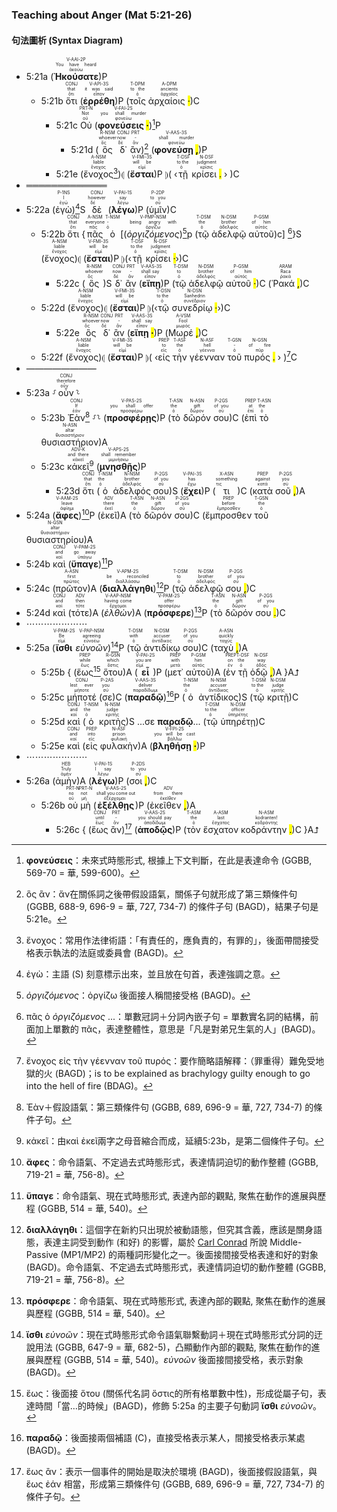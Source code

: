 ### Teaching about Anger (Mat 5:21-26)

#### 句法圖析 (Syntax Diagram)

- 5:21a (<RUBY><ruby><ruby><strong><strong>Ἠκούσατε</strong></strong><rt>ἀκούω</rt></ruby><rt>You have heard</rt></ruby><rt>V-AAI-2P</rt></RUBY>)P 
	- 5:21b <RUBY><ruby><ruby>ὅτι<rt>ὅτι</rt></ruby><rt>that</rt></ruby><rt>CONJ</rt></RUBY> (<RUBY><ruby><ruby><strong><strong>ἐρρέθη</strong></strong><rt>εἶπον</rt></ruby><rt>it was said</rt></ruby><rt>V-API-3S</rt></RUBY>)P (<RUBY><ruby><ruby>τοῖς<rt>ὁ</rt></ruby><rt>to the</rt></ruby><rt>T-DPM</rt></RUBY> <RUBY><ruby><ruby>ἀρχαίοις <mark class="pm">·</mark><rt>ἀρχαῖος</rt></ruby><rt>ancients</rt></ruby><rt>A-DPM</rt></RUBY>)C
		- 5:21c <RUBY><ruby><ruby>Οὐ<rt>οὐ</rt></ruby><rt>Not</rt></ruby><rt>PRT-N</rt></RUBY> (<RUBY><ruby><ruby><strong>φονεύσεις <mark class="pm">·</mark></strong><rt>φονεύω</rt></ruby><rt>you shall murder</rt></ruby><rt>V-FAI-2S</rt></RUBY>)[^1]P 
			- 5:21d (<RUBY><ruby><ruby>ὃς<rt>ὅς</rt></ruby><rt>whoever</rt></ruby><rt>R-NSM</rt></RUBY> <RUBY><ruby><ruby>δ᾽<rt>δέ</rt></ruby><rt>now</rt></ruby><rt>CONJ</rt></RUBY> <RUBY><ruby><ruby>ἂν<rt>ἄν</rt></ruby><rt>-</rt></ruby><rt>PRT</rt></RUBY>)[^2] (<RUBY><ruby><ruby><strong>φονεύσῃ <mark class="pm">,</mark></strong><rt>φονεύω</rt></ruby><rt>shall murder</rt></ruby><rt>V-AAS-3S</rt></RUBY>)P
		- 5:21e (<RUBY><ruby><ruby>ἔνοχος<rt>ἔνοχος</rt></ruby><rt>liable</rt></ruby><rt>A-NSM</rt></RUBY>[^3])⦇ (<RUBY><ruby><ruby><strong><strong>ἔσται</strong></strong><rt>εἰμί</rt></ruby><rt>will be</rt></ruby><rt>V-FMI-3S</rt></RUBY>)P ⦈( ‹<RUBY><ruby><ruby>τῇ<rt>ὁ</rt></ruby><rt>to the</rt></ruby><rt>T-DSF</rt></RUBY> <RUBY><ruby><ruby>κρίσει <mark class="pm">.</mark><rt>κρίσις</rt></ruby><rt>judgment</rt></ruby><rt>N-DSF</rt></RUBY> › )C
- ═════════════
- 5:22a (<RUBY><ruby><ruby>ἐγὼ<rt>ἐγώ</rt></ruby><rt>I</rt></ruby><rt>P-1NS</rt></RUBY>)[^4]S <RUBY><ruby><ruby>δὲ<rt>δέ</rt></ruby><rt>however</rt></ruby><rt>CONJ</rt></RUBY> (<RUBY><ruby><ruby><strong><strong>λέγω</strong></strong><rt>λέγω</rt></ruby><rt>say</rt></ruby><rt>V-PAI-1S</rt></RUBY>)P (<RUBY><ruby><ruby>ὑμῖν<rt>σύ</rt></ruby><rt>to you</rt></ruby><rt>P-2DP</rt></RUBY>)C
	- 5:22b <RUBY><ruby><ruby>ὅτι<rt>ὅτι</rt></ruby><rt>that</rt></ruby><rt>CONJ</rt></RUBY> {<RUBY><ruby><ruby>πᾶς<rt>πᾶς</rt></ruby><rt>everyone</rt></ruby><rt>A-NSM</rt></RUBY> <RUBY><ruby><ruby>ὁ<rt>ὁ</rt></ruby><rt>-</rt></ruby><rt>T-NSM</rt></RUBY> [(<RUBY><ruby><ruby><em><em>ὀργιζόμενος</em></em><rt>ὀργίζω</rt></ruby><rt>being angry with</rt></ruby><rt>V-PMP-NSM</rt></RUBY>)[^5]p (<RUBY><ruby><ruby>τῷ<rt>ὁ</rt></ruby><rt>the</rt></ruby><rt>T-DSM</rt></RUBY> <RUBY><ruby><ruby>ἀδελφῷ<rt>ἀδελφός</rt></ruby><rt>brother</rt></ruby><rt>N-DSM</rt></RUBY> <RUBY><ruby><ruby>αὐτοῦ<rt>αὐτός</rt></ruby><rt>of him</rt></ruby><rt>P-GSM</rt></RUBY>)c] [^6]}S (<RUBY><ruby><ruby>ἔνοχος<rt>ἔνοχος</rt></ruby><rt>liable</rt></ruby><rt>A-NSM</rt></RUBY>)⦇ (<RUBY><ruby><ruby><strong><strong>ἔσται</strong></strong><rt>εἰμί</rt></ruby><rt>will be</rt></ruby><rt>V-FMI-3S</rt></RUBY>)P ⦈(‹<RUBY><ruby><ruby>τῇ<rt>ὁ</rt></ruby><rt>to the</rt></ruby><rt>T-DSF</rt></RUBY> <RUBY><ruby><ruby>κρίσει <mark class="pm">·</mark><rt>κρίσις</rt></ruby><rt>judgment</rt></ruby><rt>N-DSF</rt></RUBY>›)C 
		- 5:22c (<RUBY><ruby><ruby>ὃς<rt>ὅς</rt></ruby><rt>whoever</rt></ruby><rt>R-NSM</rt></RUBY>)S <RUBY><ruby><ruby>δ᾽<rt>δέ</rt></ruby><rt>now</rt></ruby><rt>CONJ</rt></RUBY> <RUBY><ruby><ruby>ἂν<rt>ἄν</rt></ruby><rt>-</rt></ruby><rt>PRT</rt></RUBY> (<RUBY><ruby><ruby><strong><strong>εἴπῃ</strong></strong><rt>εἶπον</rt></ruby><rt>shall say</rt></ruby><rt>V-AAS-3S</rt></RUBY>)P (<RUBY><ruby><ruby>τῷ<rt>ὁ</rt></ruby><rt>to</rt></ruby><rt>T-DSM</rt></RUBY> <RUBY><ruby><ruby>ἀδελφῷ<rt>ἀδελφός</rt></ruby><rt>brother</rt></ruby><rt>N-DSM</rt></RUBY> <RUBY><ruby><ruby>αὐτοῦ <mark class="pm">·</mark><rt>αὐτός</rt></ruby><rt>of him</rt></ruby><rt>P-GSM</rt></RUBY>)C (<RUBY><ruby><ruby>Ῥακά <mark class="pm">,</mark><rt>ῥακά</rt></ruby><rt>Raca</rt></ruby><rt>ARAM</rt></RUBY>)C 
	- 5:22d (<RUBY><ruby><ruby>ἔνοχος<rt>ἔνοχος</rt></ruby><rt>liable</rt></ruby><rt>A-NSM</rt></RUBY>)⦇ (<RUBY><ruby><ruby><strong><strong>ἔσται</strong></strong><rt>εἰμί</rt></ruby><rt>will be</rt></ruby><rt>V-FMI-3S</rt></RUBY>)P ⦈(‹<RUBY><ruby><ruby>τῷ<rt>ὁ</rt></ruby><rt>to the</rt></ruby><rt>T-DSN</rt></RUBY> <RUBY><ruby><ruby>συνεδρίῳ <mark class="pm">·</mark><rt>συνέδριον</rt></ruby><rt>Sanhedrin</rt></ruby><rt>N-DSN</rt></RUBY>›)C 
		- 5:22e <RUBY><ruby><ruby>ὃς<rt>ὅς</rt></ruby><rt>whoever</rt></ruby><rt>R-NSM</rt></RUBY> <RUBY><ruby><ruby>δ᾽<rt>δέ</rt></ruby><rt>now</rt></ruby><rt>CONJ</rt></RUBY> <RUBY><ruby><ruby>ἂν<rt>ἄν</rt></ruby><rt>-</rt></ruby><rt>PRT</rt></RUBY> (<RUBY><ruby><ruby><strong>εἴπῃ <mark class="pm">·</mark></strong><rt>εἶπον</rt></ruby><rt>shall say</rt></ruby><rt>V-AAS-3S</rt></RUBY>)P (<RUBY><ruby><ruby>Μωρέ <mark class="pm">,</mark><rt>μωρός</rt></ruby><rt>Fool</rt></ruby><rt>A-VSM</rt></RUBY>)C 
	- 5:22f (<RUBY><ruby><ruby>ἔνοχος<rt>ἔνοχος</rt></ruby><rt>liable</rt></ruby><rt>A-NSM</rt></RUBY>)⦇ (<RUBY><ruby><ruby><strong><strong>ἔσται</strong></strong><rt>εἰμί</rt></ruby><rt>will be</rt></ruby><rt>V-FMI-3S</rt></RUBY>)P ⦈( ‹<RUBY><ruby><ruby>εἰς<rt>εἰς</rt></ruby><rt>to</rt></ruby><rt>PREP</rt></RUBY> <RUBY><ruby><ruby>τὴν<rt>ὁ</rt></ruby><rt>the</rt></ruby><rt>T-ASF</rt></RUBY> <RUBY><ruby><ruby>γέενναν<rt>γέεννα</rt></ruby><rt>hell</rt></ruby><rt>N-ASF</rt></RUBY> <RUBY><ruby><ruby>τοῦ<rt>ὁ</rt></ruby><rt>-</rt></ruby><rt>T-GSN</rt></RUBY> <RUBY><ruby><ruby>πυρός <mark class="pm">.</mark><rt>πῦρ</rt></ruby><rt>of fire</rt></ruby><rt>N-GSN</rt></RUBY> › )[^7]C 
- ————————
- 5:23a ⸉<RUBY><ruby><ruby>οὖν<rt>οὖν</rt></ruby><rt>therefore</rt></ruby><rt>CONJ</rt></RUBY>⸊
	- 5:23b <RUBY><ruby><ruby>Ἐὰν<rt>ἐάν</rt></ruby><rt>If</rt></ruby><rt>CONJ</rt></RUBY>[^8] ⸉⸊ (<RUBY><ruby><ruby><strong><strong>προσφέρῃς</strong></strong><rt>προσφέρω</rt></ruby><rt>you shall offer</rt></ruby><rt>V-PAS-2S</rt></RUBY>)P (<RUBY><ruby><ruby>τὸ<rt>ὁ</rt></ruby><rt>the</rt></ruby><rt>T-ASN</rt></RUBY> <RUBY><ruby><ruby>δῶρόν<rt>δῶρον</rt></ruby><rt>gift</rt></ruby><rt>N-ASN</rt></RUBY> <RUBY><ruby><ruby>σου<rt>σύ</rt></ruby><rt>of you</rt></ruby><rt>P-2GS</rt></RUBY>)C (<RUBY><ruby><ruby>ἐπὶ<rt>ἐπί</rt></ruby><rt>at</rt></ruby><rt>PREP</rt></RUBY> <RUBY><ruby><ruby>τὸ<rt>ὁ</rt></ruby><rt>the</rt></ruby><rt>T-ASN</rt></RUBY> <RUBY><ruby><ruby>θυσιαστήριον<rt>θυσιαστήριον</rt></ruby><rt>altar</rt></ruby><rt>N-ASN</rt></RUBY>)A 
	- 5:23c <RUBY><ruby><ruby>κἀκεῖ<rt>κἀκεῖ</rt></ruby><rt>and there</rt></ruby><rt>ADV-K</rt></RUBY>[^9] (<RUBY><ruby><ruby><strong><strong>μνησθῇς</strong></strong><rt>μιμνήσκω</rt></ruby><rt>shall remember</rt></ruby><rt>V-APS-2S</rt></RUBY>)P 
		- 5:23d <RUBY><ruby><ruby>ὅτι<rt>ὅτι</rt></ruby><rt>that</rt></ruby><rt>CONJ</rt></RUBY> (<RUBY><ruby><ruby>ὁ<rt>ὁ</rt></ruby><rt>the</rt></ruby><rt>T-NSM</rt></RUBY> <RUBY><ruby><ruby>ἀδελφός<rt>ἀδελφός</rt></ruby><rt>brother</rt></ruby><rt>N-NSM</rt></RUBY> <RUBY><ruby><ruby>σου<rt>σύ</rt></ruby><rt>of you</rt></ruby><rt>P-2GS</rt></RUBY>)S (<RUBY><ruby><ruby><strong><strong>ἔχει</strong></strong><rt>ἔχω</rt></ruby><rt>has</rt></ruby><rt>V-PAI-3S</rt></RUBY>)P (<RUBY><ruby><ruby>τι<rt>τις</rt></ruby><rt>something</rt></ruby><rt>X-ASN</rt></RUBY>)C (<RUBY><ruby><ruby>κατὰ<rt>κατά</rt></ruby><rt>against</rt></ruby><rt>PREP</rt></RUBY> <RUBY><ruby><ruby>σοῦ <mark class="pm">,</mark><rt>σύ</rt></ruby><rt>you</rt></ruby><rt>P-2GS</rt></RUBY>)A 
- 5:24a (<RUBY><ruby><ruby><strong><strong>ἄφες</strong></strong><rt>ἀφίημι</rt></ruby><rt>leave</rt></ruby><rt>V-AAM-2S</rt></RUBY>)[^10]P (<RUBY><ruby><ruby>ἐκεῖ<rt>ἐκεῖ</rt></ruby><rt>there</rt></ruby><rt>ADV</rt></RUBY>)A (<RUBY><ruby><ruby>τὸ<rt>ὁ</rt></ruby><rt>the</rt></ruby><rt>T-ASN</rt></RUBY> <RUBY><ruby><ruby>δῶρόν<rt>δῶρον</rt></ruby><rt>gift</rt></ruby><rt>N-ASN</rt></RUBY> <RUBY><ruby><ruby>σου<rt>σύ</rt></ruby><rt>of you</rt></ruby><rt>P-2GS</rt></RUBY>)C (<RUBY><ruby><ruby>ἔμπροσθεν<rt>ἔμπροσθεν</rt></ruby><rt>before</rt></ruby><rt>PREP</rt></RUBY> <RUBY><ruby><ruby>τοῦ<rt>ὁ</rt></ruby><rt>the</rt></ruby><rt>T-GSN</rt></RUBY> <RUBY><ruby><ruby>θυσιαστηρίου<rt>θυσιαστήριον</rt></ruby><rt>altar</rt></ruby><rt>N-GSN</rt></RUBY>)A
- 5:24b <RUBY><ruby><ruby>καὶ<rt>καί</rt></ruby><rt>and</rt></ruby><rt>CONJ</rt></RUBY> (<RUBY><ruby><ruby><strong><strong>ὕπαγε</strong></strong><rt>ὑπάγω</rt></ruby><rt>go away</rt></ruby><rt>V-PAM-2S</rt></RUBY>)[^11]P
- 5:24c (<RUBY><ruby><ruby>πρῶτον<rt>πρῶτος</rt></ruby><rt>first</rt></ruby><rt>A-ASN</rt></RUBY>)A (<RUBY><ruby><ruby><strong><strong>διαλλάγηθι</strong></strong><rt>διαλλάσσω</rt></ruby><rt>be reconciled</rt></ruby><rt>V-APM-2S</rt></RUBY>)[^12]P (<RUBY><ruby><ruby>τῷ<rt>ὁ</rt></ruby><rt>to</rt></ruby><rt>T-DSM</rt></RUBY> <RUBY><ruby><ruby>ἀδελφῷ<rt>ἀδελφός</rt></ruby><rt>brother</rt></ruby><rt>N-DSM</rt></RUBY> <RUBY><ruby><ruby>σου <mark class="pm">,</mark><rt>σύ</rt></ruby><rt>of you</rt></ruby><rt>P-2GS</rt></RUBY>)C
- 5:24d <RUBY><ruby><ruby>καὶ<rt>καί</rt></ruby><rt>and</rt></ruby><rt>CONJ</rt></RUBY> (<RUBY><ruby><ruby>τότε<rt>τότε</rt></ruby><rt>then</rt></ruby><rt>ADV</rt></RUBY>)A (<RUBY><ruby><ruby><em><em>ἐλθὼν</em></em><rt>ἔρχομαι</rt></ruby><rt>having come</rt></ruby><rt>V-AAP-NSM</rt></RUBY>)A (<RUBY><ruby><ruby><strong><strong>πρόσφερε</strong></strong><rt>προσφέρω</rt></ruby><rt>offer</rt></ruby><rt>V-PAM-2S</rt></RUBY>)[^13]P (<RUBY><ruby><ruby>τὸ<rt>ὁ</rt></ruby><rt>the</rt></ruby><rt>T-ASN</rt></RUBY> <RUBY><ruby><ruby>δῶρόν<rt>δῶρον</rt></ruby><rt>gift</rt></ruby><rt>N-ASN</rt></RUBY> <RUBY><ruby><ruby>σου <mark class="pm">.</mark><rt>σύ</rt></ruby><rt>of you</rt></ruby><rt>P-2GS</rt></RUBY>)C 
- ⋯⋯⋯⋯⋯⋯⋯
- 5:25a (<RUBY><ruby><ruby><strong><strong>ἴσθι</strong></strong><rt>εἰμί</rt></ruby><rt>Be</rt></ruby><rt>V-PAM-2S</rt></RUBY> <RUBY><ruby><ruby><em><em>εὐνοῶν</em></em><rt>εὐνοέω</rt></ruby><rt>agreeing</rt></ruby><rt>V-PAP-NSM</rt></RUBY>)[^14]P (<RUBY><ruby><ruby>τῷ<rt>ὁ</rt></ruby><rt>with</rt></ruby><rt>T-DSM</rt></RUBY> <RUBY><ruby><ruby>ἀντιδίκῳ<rt>ἀντίδικος</rt></ruby><rt>accuser</rt></ruby><rt>N-DSM</rt></RUBY> <RUBY><ruby><ruby>σου<rt>σύ</rt></ruby><rt>of you</rt></ruby><rt>P-2GS</rt></RUBY>)C (<RUBY><ruby><ruby>ταχὺ <mark class="pm">,</mark><rt>ταχύς</rt></ruby><rt>quickly</rt></ruby><rt>A-ASN</rt></RUBY>)A 
	- 5:25b { (<RUBY><ruby><ruby>ἕως<rt>ἕως</rt></ruby><rt>while</rt></ruby><rt>PREP</rt></RUBY>[^15] <RUBY><ruby><ruby>ὅτου<rt>ὅστις</rt></ruby><rt>which</rt></ruby><rt>R-GSN</rt></RUBY>)A (<RUBY><ruby><ruby><strong><strong>εἶ</strong></strong><rt>εἰμί</rt></ruby><rt>you are</rt></ruby><rt>V-PAI-2S</rt></RUBY>)P (<RUBY><ruby><ruby>μετ᾽<rt>μετά</rt></ruby><rt>with</rt></ruby><rt>PREP</rt></RUBY> <RUBY><ruby><ruby>αὐτοῦ<rt>αὐτός</rt></ruby><rt>him</rt></ruby><rt>P-GSM</rt></RUBY>)A (<RUBY><ruby><ruby>ἐν<rt>ἐν</rt></ruby><rt>on</rt></ruby><rt>PREP</rt></RUBY> <RUBY><ruby><ruby>τῇ<rt>ὁ</rt></ruby><rt>the</rt></ruby><rt>T-DSF</rt></RUBY> <RUBY><ruby><ruby>ὁδῷ <mark class="pm">,</mark><rt>ὁδός</rt></ruby><rt>way</rt></ruby><rt>N-DSF</rt></RUBY>)A }A⮥
	- 5:25c <RUBY><ruby><ruby>μήποτέ<rt>μήποτε</rt></ruby><rt>lest ever</rt></ruby><rt>CONJ</rt></RUBY> (<RUBY><ruby><ruby>σε<rt>σύ</rt></ruby><rt>you</rt></ruby><rt>P-2AS</rt></RUBY>)C (<RUBY><ruby><ruby><strong><strong>παραδῷ</strong></strong><rt>παραδίδωμι</rt></ruby><rt>deliver</rt></ruby><rt>V-AAS-3S</rt></RUBY>)[^16]P (<RUBY><ruby><ruby>ὁ<rt>ὁ</rt></ruby><rt>the</rt></ruby><rt>T-NSM</rt></RUBY> <RUBY><ruby><ruby>ἀντίδικος<rt>ἀντίδικος</rt></ruby><rt>accuser</rt></ruby><rt>N-NSM</rt></RUBY>)S (<RUBY><ruby><ruby>τῷ<rt>ὁ</rt></ruby><rt>to the</rt></ruby><rt>T-DSM</rt></RUBY> <RUBY><ruby><ruby>κριτῇ<rt>κριτής</rt></ruby><rt>judge</rt></ruby><rt>N-DSM</rt></RUBY>)C
	- 5:25d <RUBY><ruby><ruby>καὶ<rt>καί</rt></ruby><rt>and</rt></ruby><rt>CONJ</rt></RUBY> (<RUBY><ruby><ruby>ὁ<rt>ὁ</rt></ruby><rt>the</rt></ruby><rt>T-NSM</rt></RUBY> <RUBY><ruby><ruby>κριτὴς<rt>κριτής</rt></ruby><rt>judge</rt></ruby><rt>N-NSM</rt></RUBY>)S ...σε <strong>παραδῷ</strong>... (<RUBY><ruby><ruby>τῷ<rt>ὁ</rt></ruby><rt>to the</rt></ruby><rt>T-DSM</rt></RUBY> <RUBY><ruby><ruby>ὑπηρέτῃ<rt>ὑπηρέτης</rt></ruby><rt>officer</rt></ruby><rt>N-DSM</rt></RUBY>)C
	- 5:25e <RUBY><ruby><ruby>καὶ<rt>καί</rt></ruby><rt>and</rt></ruby><rt>CONJ</rt></RUBY> (<RUBY><ruby><ruby>εἰς<rt>εἰς</rt></ruby><rt>into</rt></ruby><rt>PREP</rt></RUBY> <RUBY><ruby><ruby>φυλακὴν<rt>φυλακή</rt></ruby><rt>prison</rt></ruby><rt>N-ASF</rt></RUBY>)A (<RUBY><ruby><ruby><strong>βληθήσῃ <mark class="pm">·</mark></strong><rt>βάλλω</rt></ruby><rt>you will be cast</rt></ruby><rt>V-FPI-2S</rt></RUBY>)P
- ⋯⋯⋯⋯⋯⋯⋯
- 5:26a (<RUBY><ruby><ruby>ἀμὴν<rt>ἀμήν</rt></ruby><rt>Truly</rt></ruby><rt>HEB</rt></RUBY>)A (<RUBY><ruby><ruby><strong><strong>λέγω</strong></strong><rt>λέγω</rt></ruby><rt>I say</rt></ruby><rt>V-PAI-1S</rt></RUBY>)P (<RUBY><ruby><ruby>σοι <mark class="pm">,</mark><rt>σύ</rt></ruby><rt>to you</rt></ruby><rt>P-2DS</rt></RUBY>)C 
	- 5:26b <RUBY><ruby><ruby>οὐ<rt>οὐ</rt></ruby><rt>no</rt></ruby><rt>PRT-N</rt></RUBY> <RUBY><ruby><ruby>μὴ<rt>μή</rt></ruby><rt>not</rt></ruby><rt>PRT-N</rt></RUBY> (<RUBY><ruby><ruby><strong><strong>ἐξέλθῃς</strong></strong><rt>ἐξέρχομαι</rt></ruby><rt>shall you come out</rt></ruby><rt>V-AAS-2S</rt></RUBY>)P (<RUBY><ruby><ruby>ἐκεῖθεν <mark class="pm">,</mark><rt>ἐκεῖθεν</rt></ruby><rt>from there</rt></ruby><rt>ADV</rt></RUBY>)A
		- 5:26c { (<RUBY><ruby><ruby>ἕως<rt>ἕως</rt></ruby><rt>until</rt></ruby><rt>CONJ</rt></RUBY> <RUBY><ruby><ruby>ἂν<rt>ἄν</rt></ruby><rt>-</rt></ruby><rt>PRT</rt></RUBY>)[^17] (<RUBY><ruby><ruby><strong><strong>ἀποδῷς</strong></strong><rt>ἀποδίδωμι</rt></ruby><rt>you should pay</rt></ruby><rt>V-AAS-2S</rt></RUBY>)P (<RUBY><ruby><ruby>τὸν<rt>ὁ</rt></ruby><rt>the</rt></ruby><rt>T-ASM</rt></RUBY> <RUBY><ruby><ruby>ἔσχατον<rt>ἔσχατος</rt></ruby><rt>last</rt></ruby><rt>A-ASM</rt></RUBY> <RUBY><ruby><ruby>κοδράντην <mark class="pm">.</mark><rt>κοδράντης</rt></ruby><rt>kodranten!</rt></ruby><rt>N-ASM</rt></RUBY>)C }A⮥


[^1]: **φονεύσεις**：未來式時態形式, 根據上下文判斷，在此是表達命令 (GGBB, 569-70 = 華, 599-600)。
[^2]: ὃς ἂν：ἄν在關係詞之後帶假設語氣，關係子句就形成了第三類條件句 (GGBB, 688-9, 696-9 = 華, 727, 734-7)  的條件子句 (BAGD)，結果子句是 5:21e。
[^3]: ἔνοχος：常用作法律術語：「有責任的，應負責的，有罪的」，後面帶間接受格表示執法的法庭或委員會 (BAGD)。
[^4]: ἐγὼ：主語 (S) 刻意標示出來，並且放在句首，表達強調之意。
[^5]: _ὀργιζόμενος_：ὀργίζω 後面接人稱間接受格 (BAGD)。
[^6]: πᾶς ὁ _ὀργιζόμενος_ ...：單數冠詞＋分詞內嵌子句 = 單數實名詞的結構，前面加上單數的 πᾶς，表達整體性，意思是「凡是對弟兄生氣的人」(BAGD)。
[^7]: ἔνοχος εἰς τὴν γέενναν τοῦ πυρός：要作簡略語解釋：（罪重得）難免受地獄的火 (BAGD)；is to be explained as brachylogy guilty enough to go into the hell of fire  (BDAG)。
[^8]: Ἐὰν＋假設語氣：第三類條件句 (GGBB, 689, 696-9 = 華, 727, 734-7) 的條件子句。
[^9]: κἀκεῖ：由καὶ ἐκεῖ兩字之母音縮合而成，延續5:23b，是第二個條件子句。
[^10]: **ἄφες**：命令語氣、不定過去式時態形式，表達情詞迫切的動作整體 (GGBB, 719-21 = 華, 756-8)。
[^11]: **ὕπαγε**：命令語氣、現在式時態形式, 表達內部的觀點, 聚焦在動作的進展與歷程 (GGBB, 514 = 華, 540)。
[^12]: **διαλλάγηθι**：這個字在新約只出現於被動語態，但究其含義，應該是關身語態，表達主詞受到動作 (和好) 的影響，屬於 [Carl Conrad](https://sites.wustl.edu/cwconrad/ancient-greek-voice/) 所說 Middle-Passive (MP1/MP2) 的兩種詞形變化之一。後面接間接受格表達和好的對象 (BAGD)。命令語氣、不定過去式時態形式，表達情詞迫切的動作整體 (GGBB, 719-21 = 華, 756-8)。
[^13]: **πρόσφερε**：命令語氣、現在式時態形式, 表達內部的觀點, 聚焦在動作的進展與歷程 (GGBB, 514 = 華, 540)。
[^14]: **ἴσθι** _εὐνοῶν_：現在式時態形式命令語氣聯繫動詞＋現在式時態形式分詞的迂說用法 (GGBB, 647-9 = 華, 682-5)，凸顯動作內部的觀點, 聚焦在動作的進展與歷程 (GGBB, 514 = 華, 540)。_εὐνοῶν_ 後面接間接受格，表示對象 (BAGD)。
[^15]: ἕως：後面接 ὅτου (關係代名詞 ὅστις的所有格單數中性)，形成從屬子句，表達時間「當…的時候」(BAGD)，修飾 5:25a 的主要子句動詞 **ἴσθι** _εὐνοῶν_。
[^16]: **παραδῷ**：後面接兩個補語 (C)，直接受格表示某人，間接受格表示某處 (BAGD)。
[^17]: ἕως ἂν：表示一個事件的開始是取決於環境 (BAGD)，後面接假設語氣，與 ἕως ἐάν 相當，形成第三類條件句 (GGBB, 689, 696-9 = 華, 727, 734-7) 的條件子句。
